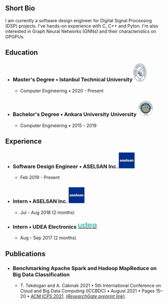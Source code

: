 ## Short Bio
I am currently a software design engineer for Digital Signal Processing (DSP) projects. I've hands-on experience with C, C++ and Pyton. I'm also interested in Graph Neural Networks (GNNs) and their characteristics on GPGPUs.

## Education

- ### Master's Degree • Istanbul Technical University <img src="./itu.jpg" width="40">
  - Computer Engineering • 2020 - Present

- ### Bachelor's Degree • Ankara University University <img src="./au.png" width="50">
  - Computer Engineering • 2015 - 2019


## Experience

- ### Software Design Engineer • ASELSAN Inc. <img src="./asel.jpg" width="50">
  - Feb 2019 - Present

- ### Intern • ASELSAN Inc. <img src="./asel.jpg" width="50">
  - Jul - Aug 2018 (2 months)

- ### Intern • UDEA Electronics <img src="./udea.png" width="60">
  - Aug - Sep 2017 (2 months)

## Publications

- ### Benchmarking Apache Spark and Hadoop MapReduce on Big Data Classification
  - T. Tekdogan and A. Cakmak 2021 • 5th International Conference on Cloud and Big Data Computing (ICCBDC) • August 2021 • Pages 15–20 • [ACM ICPS 2021](https://dl.acm.org/doi/fullHtml/10.1145/3481646.3481649). [(_ResearchGate preprint link_)](https://www.researchgate.net/publication/356569198_Benchmarking_Apache_Spark_and_Hadoop_MapReduce_on_Big_Data_Classification).
